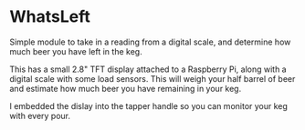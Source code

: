 # WhatsLeft
Simple module to take in a reading from a digital scale, and determine how much beer you have left in the keg.

This has a small 2.8" TFT display attached to a Raspberry Pi, along with a digital scale with some load sensors.  This will weigh your half barrel of beer and estimate how much beer you have remaining in your keg.

I embedded the dislay into the tapper handle so you can monitor your keg with every pour.

